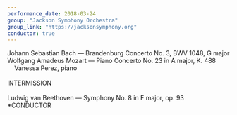 ```yaml
---
performance_date: 2018-03-24
group: "Jackson Symphony Orchestra"
group_link: "https://jacksonsymphony.org"
conductor: true
---
```

Johann Sebastian Bach — Brandenburg Concerto No. 3, BWV 1048, G major<br/>
Wolfgang Amadeus Mozart — Piano Concerto No. 23 in A major, K. 488<br/>
&nbsp;&nbsp;&nbsp;&nbsp;Vanessa Perez, piano<br/>
<br/>
INTERMISSION<br/>
<br/>
Ludwig van Beethoven — Symphony No. 8 in F major, op. 93<br/>
*CONDUCTOR
